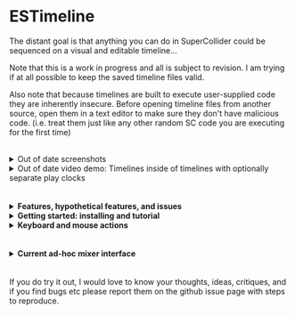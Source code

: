 # ESTimeline

The distant goal is that anything you can do in SuperCollider could be sequenced on a visual and editable timeline...

Note that this is a work in progress and all is subject to revision. I am trying if at all possible to keep the saved timeline files valid.

Also note that because timelines are built to execute user-supplied code they are inherently insecure. Before opening timeline files from another source, open them in a text editor to make sure they don't have malicious code. (i.e. treat them just like any other random SC code you are executing for the first time)
<br />
<br />
<details>
  <summary>Out of date screenshots</summary>
  <img src="img/ss2.png" />
  <img src="img/sse.png" width="500" />
  
  <img src="img/ssee1.png" width="400" /><img src="img/sss1.png" width="400" /><img src="img/rss.png" width="400" /><img src="img/ssep.png" width="400" />
  <img src="img/fss.png" width="400" />
</details>

<details>
  <summary>Out of date video demo: Timelines inside of timelines with optionally separate play clocks</summary>
  http://www.youtube.com/watch?v=8jcxcfvS_08
</details>

<br />
<br />

<details>
  <summary><strong>Features, hypothetical features, and issues</strong></summary>
  
## Features
- **Non-prescriptive:**
  - the basic goal is only to "execute this code at this particular time"
    - although the competing goal is to make it easy to do the things you want to do, which is subjective
  - for the moment just real-time but some of this could be translated easily to work NRT
    - there are certain things impossible in NRT, i.e. to do with real-time input
    - ddwMixerChannel doesn't yet work NRT so this would be a big rewrite
  - as little architecture as possible is forced on you
    - possible to disable ddwMixerChannel, timeline-specific clock and environment so as to interact with the timeline as part of a larger project
    - possible to play clips with any bus, target, addAction, etc. for full flexibility
- **DAW-like GUI** for editing and playback
  - The goal is an accurate visual representation of what you are hearing / when the code is executed
    - gray playhead is "scheduling playhead" and black playhead is "sounding playhead" -- to take into account server latency
    - Routines can be played with additional latency so non-sounding events line up with the sounding playhead
  - Keyboard and mouse interface to full extent of Timeline capabilities, with built-in code editing
  - Snap to grid optional
  - Optional full GUI mixing interface using ddwMixerChannel
    - track insert FX, pre fade sends and post fade sends
    - automate mixer channel parameters (level, pan, sends, fx parameters) with editable envelopes
- **Non-linear:** "goto" command to jump to a clip or a point in time enabling complex real-time behaviors (variable-length looping, conditional branching...
- **Tracks** are the main form of organization of clips
  - tracks can contain any type of clip in any combination
  - tracks can be muted/soloed and rearranged
  - individual clips can be muted
  - if using ddwMixerChannel, tracks will play on a mixer channel specified by the track's name
    - sub timelines will play on mixer channels feeding into their parent track's mixer channel
- **Synth, Pattern, Routine, and Env** clip types
  - Synth clips can either instantiate a SynthDef or run their own single-use function a la `{ }.play`
    - You can select multiple Synth clips and bulk edit their arguments
  - Env clips play on a bus and come with a shortcut to map to Synths and Patterns, and 
    - can optionally manage their own bus, and
      - if so, all Env clips with the same name on a timeline share the same bus
  - Clips can reference other clips in the same timeline by name
    - from a routine, `goto` any clip by name
    - apply an Env to a Synth parameter or use it in a Pattern or Routine
    - if more than one clip share the same name, the referenced clip is the closest to the playhead
  - Pattern, Routine, Env, and Timeline clips can "fast forward" to start playing in the middle
    - (there is no way to fast forward a Synth, that I know of....)
  - Pattern and Routine clips can be seeded so random number generation is deterministic
  - Most fields can take a Function, so params can be generated on the fly
- **Timeline Clip** -- embed one timeline in another!
  - Each timeline clip can optionally use its own TempoClock, and optionally use its own Environment 
  - Each timeline (and timeline clip) has an init / free hook for e.g. allocating and freeing resources
- **Undo and redo** at each timeline level -- *sometimes this works a charm.. not reliable though. I need to fix.*
- **Save and recall**
  - Save as plain text files in SC array format
  - Once you have saved, the timeline will update a backup file every time you add an undo point, in case of crash
 
## Issues
1. Although I've tried to make it pleasant, the GUI based code editing environment does not syntax highlight, autocomplete, etc -- for this reason I've added "Open in IDE" / "Copy from IDE" buttons as necessary.
    - Solution would be to someday add a Qt code view to core SC
2. ~~When there are lots of quick zig-zags, high-resolution envelope drawing makes the GUI freeze up~~
    - ~~to avoid this I have extremely pixelated the envelope drawing when zoomed in. Solution would be to someday add a better Qt envelope view to core sc.~~
    - I have improved this by drawing envelopes as images. Still not perfect.
3. I would have liked to have saved the timeline files as executable SCLang just as you would write by hand; however:
    - There is a limit to the complexity of a timeline created using SCLang (i.e. by evaluating `ESTimeline([ESTrack([....`) -- it may only contain max 256 functions.
    - to avoid this I have created a light custom file format that compiles complex timeline structures from the inside out
4. At high track counts, it takes a little while to load and free all the MixerChannels.
    - I have tried to reduce the occasions on which this needs to happen.
5. Changes will generally not take effect until you've stopped and restarted playback. This will be difficult to fix, but someday I hope to.

## Hypothetical features
These are all things I would like to implement someday:
- NRT: this will be difficult unless ddwMixerChannel gains NRT support
- Clock follow: e.g. sync up with an Ableton timeline or midi show control
- More clip types
  - audio file
    - possible to record input or bounce tracks to audio clip in real time
  - loop
  - OSCdef
  - midi/piano/drum roll
  - "clones" that change with their parents
- Envelope improvements
  - Ability to draw freehand with mouse 
  - More live interaction - e.g. map a controller to a bus and record its movements to an envelope
  - Higher dimensional envelopes - e.g. movement through x/y space
  - Timeline tempo envelopes (this is already possible but kind of annoying, using an Env clip and a Routine clip
- Library integration
  - VSTPlugin for adding VST effects to mixing chain
  - ddwPlug -- simplify bus routing for modulation
  - clothesline -- put whole .scd files on the timeline

<br />
</details>

<details>
  <summary><strong>Getting started: installing and tutorial</strong></summary>
  <br /><br />
<!--Here is a slightly out of date tutorial in that it doesn't use MixerChannel. All parts are still relevant except "Environment variables - adding reverb" -- which is useful to demonstrate how the timeline works but there is a much better way in the form of mixer channels, which I will soon update this tutorial to encompass. -->
This tutorial uses mac keyboard shortcuts. I believe for other platforms you can substitute ctrl and alt.
  
## Installing
Download or clone this repository into your SuperCollider Extensions directory. To see where this is, go to `File > Open user support directory` and find the `Extensions` directory, or evaluate:
```
Platform.userExtensionDir
```

## Tutorial: basic workflow examples
```
(
~timeline = ESTimeline(bootOnPrep: true, useMixerChannel: false);
~window = ESTimelineWindow(timeline: ~timeline);
)
```
- this boots the default server, but does not use ddwMixerChannel.

### Tracks:
- Tracks are the main form of clip organization.
- click anywhere in the timeline to make sure it is focused
- press cmd-t to add a track after the one your mouse is currently over, or shift-cmd-T to add it before the current track
- cmd-delete deletes the track under your mouse
- mute and solo tracks using the buttons on the left panel
- double click in the left panel to rename tracks
- click and drag in the left panel to rearrange tracks

### Synth Clips:
- create a bunch of Synth clips (point the mouse where you want it and press shift-S, or use right click menu)
  - spacebar to play
- drag them around to move them in time or between tracks
  - they will always snap to the playhead in time
    - to move playhead to beginning of clip, make sure your mouse is inside of clip and press [
  - check the `snapToGrid` box or press opt-s to align your edits with the tempo grid
  - drag their edges to resize them (a red bar appears when you are within the resize zone)
  - option-drag to copy a clip
- double-click on a clip to edit it
  - double-click on the grayed out `freq` parameter to activate it, then you can set it to any valid SuperCollider expression, like `220` or `60.midicps`
  - press save when you're done
- if you play now by clicking to place the playhead and pressing space, you will hear they play the default synth with your parameters at the appropriate time
  - the gray playhead is the "scheduling playhead" -- this is when the code is executed
  - the black playhead is the "sounding playhead" -- because of server latency, this is when the events actually sound. this is generally the one you want to watch
  - press space again to stop playback

### Scrolling and zooming:
- use trackpad to scroll left and right or click and drag ruler at top
- cmd-scroll to zoom in and out horizontally
- opt-scroll to zoom in and out vertically (when there are more than one track)

### SynthDefs:
- put your SynthDef in the timeline's prep function (click the "edit prep/cleanup funcs" button) e.g.
```
SynthDef(\sin, { |out, freq = 440, gate = 1, amp = 0.1, preamp = 1.5, attack = 0.001, release = 0.01, pan, verbbus, verbamt, vibrato = 0.2|
  var env, sig;
  var lfo = XLine.ar(0.01, vibrato, ExpRand(0.5, 2.0)) * SinOsc.ar(5.4 + (LFDNoise3.kr(0.1) * 0.5));
  gate = gate + Impulse.kr(0);
  env = Env.adsr(attack, 0.1, 0.4, release).ar(2, gate);
  sig = SinOsc.ar(freq * lfo.midiratio) * env;
  sig = (sig * preamp).tanh;
  sig = Pan2.ar(sig, pan, amp);
  Out.ar(out, sig);
  Out.ar(verbbus, sig * verbamt);
}).add;
```
- hit save when you're done to save the prepFunc and load it. close the window, if you want

### Bulk edit synth clips:
- click in an empty area and drag to select all the Synth clips (they will be highlighted in cyan when selected)
- right click, "clip actions > bulk actions > Bulk edit Synth defName"
  - and set them to `'sin'` and hit ok
- play again and you hear they now all play your SynthDef
  - double-click in an empty area to remove selection
  - double-click on a clip now and you will see all the new parameters you can control.

### Envelopes for Synth parameters:
- right click a Synth clip, "clip actions > synth actions > add env for synth argument"
- pick "freq" from the list and hit OK
  - this will add a new track above your clip with an envelope clip on it that is the length of your Synth clip
    - with a unique name (starting from 'freq0'),
    - initialized with the current value of that parameter
    - and it will update the freq argument of the Synth clip to read from this envelope's bus

### Editing Envelopes:
- cmd-e to enter envelope breakpoint editor mode
  - click and drag on a breakpoint to move it around,
  - click and drag between breakpoints to adjust the curve,
  - shift-click to add breakpoints,
  - option-click to remove them
  - to adjust the envelope range, right click, clip actions > env actions > "set env range keeping breakpoint values"
    - now you can change the frequency range of the envelope, say min `100` max `5000`
    - ok to save changes -- this will keep your values intact so long as they fall within the new range
- hit cmd-e again to leave envelope breakpoint editor mode

### Bulk edit Synths -- To make this envelope affect all your Synths:
- click and drag to select all the Synth clips (your envelope clip can also be selected, it doesn't matter)
- right click, "clip actions > bulk actions > Bulk edit (change) Synth arguments"
- assign the `freq` of all the clips to (the single quotes are important!) 
`'freq0'`
(or whatever the name of the envelope clip is)
- you should see all their freqs change to show the audio rate bus that the Env clip has created for you (for me this is a8)
- double click to deselect all clips, then:
- drag the edges of the envelope clip to resize it, so that it covers the entire range of your Synth clips
- cmd-e to edit the breakpoints again
- you should hear it is now controlling all the synths' pitches
- make sure you've left breakpoint edit mode when you want to move clips around

### Bulk adjust Synths -- Random panning:
- set one of your clips to pan hard left by double-clicking and setting its pan to -1
- Select all your Synth clips
- right click > clip actions > bulk actions > Bulk adjust (modify) Synth arguments
- for `pan` put in `+ 0.5.rand2` and check the "hard coded" box
  - this will generate a random pan per clip that is within 0.5 of its original panning. (if you want it to be newly random every time you play it, uncheck the "hard-coded" box)

### Pattern Clips:
- make a new track and shift-P to make a pattern clip
- double click to edit, e.g.:
```
Pbind(
  \instrument, \sin,
  \degree, Pbrown(0, 7 * 3 + 1, 3),
  \octave, Pdup(Pwhite(1, 10), Pwhite(3, 5)),
  \pan, Pwhite(-1.0, 1.0),
  \dur, Pbrown().linexp(0, 1, 0.02, 1.0),
)
```
- if you want to try a new random seed, click "re-roll" button and save
  - you can always undo if you don't like it (cmd-z undo, shift-cmd-Z redo)
- you can drag the edges to adjust start and end point without changing the timing of the notes
  - you can split it into two by pointing with the mouse where you want the split and pressing s
- if you make a new track and a new envelope (shift-E),
  - double click on the envelope, name it `pan0` and set its range from -1 to 1
  - click "save" to save it, and close the window if you want
- double click on each of the pattern clips and add
```
  \pan, ~thisTimeline[\pan0],
```
- cmd-e and edit the panning to your liking

### Saving
- click "save as" button or hit cmd-s
    
### Timeline clips:
- above the main timeline, click "Open as clip in new timeline"
  - Now this little system, the synths, patterns, buses and envelopes, are all encapsulated in this timeline clip
    - (in fact you can duplicate the timeline clip by option-dragging onto a new track, and the two will play simultanously each using its own environment and buses)
  - you can also resize the clips, move the mouse cursor over the clip and use the s key to split it into two separate timeline clips, etc.
 
### Mixer channels:
This will now assume you have ddwMixerChannel installed.
- check the `useMixerChannel` box
- scroll down to the "current ad-hoc mixer interface" on this page
  - copy and paste that code into your SuperCollider IDE and evaluate it
  - you will now see a mixer on which currently playing channels are visible
    - subtimelines feed into their parent track's channel
  - you can move these faders and pan knobs around to mix the inputs
   
### Adding reverb:
- create a new track by pressing cmd-T while your mouse is over the last track
- double click on the left panel to name it `verb` and press enter.
- right-click one of the gray rectangles above the "verb" channel strip on the mixer
- select "new insert fx"
- replace the function with:
```
{ |time = 2.5|
  var sig = In.ar(~out, 2);
  NHHall.ar(sig, time);
}
```
- save and close window, if you want
- right click on one of the gray rectangles above one of the tracks with a timeline clip on it and select "new send"
  - it defaults to `'verb'` at 0db
  - click ok
  - you will hear the timelines on this track play with reverb, other tracks not
  - use its slot on the mixer interface to tune levels

### Using Routine clips:
- shift-R to make a Routine clip, double click to edit
- You can think of Routine clips as kind of your generic "execute this code here"
- to jump to beat 1 on this timeline, use
```
~thisTimeline.goto(1)
```
- to jump to a clip named `next`, use
```
~thisTimeline.goto(\next)
```
- it's important to use `s.bind` for server operations inside of routines, otherwise the timing is off.
```
var syn;
10.do { |i|
  s.bind { syn = Synth(\default, [freq: (40 + i).midicps]) };
  0.2.wait;
  s.bind { syn.free };
  0.2.wait;
};
```
- if you want say OSC out to a light board to line up with the sounding events, check the `addLatency` box.
- You can interact with the timeline using `~thisTimeline` which always refers to the timeline you're currently working in, or `~timeline` which refers to either this or the nearest parent timeline whose `useEnvir` box is checked
  - if no parent timeline is set to `useEnvir`, then `~thisTimeline` will overwrite anything you might have in your current environment.
  - in that case, `~timeline` might be nil unless you've set it in your current environment.
- to get the current value of an envelope named `env` from within a routine:
```
loop {
  ~thisTimeline[\env].valueNow.postln;
  1.wait;
};
```
- you can use a comment clip (shift-C) for this dummy "next" clip -- the first line of the comment is its name
- you can also goto a number, which will be interpreted as beat number.


### Environment variables -- adding reverb:
This is just to demonstrate how environment variables work inside the timeline. The better way of adding reverb demonstrated earlier with mixer channels.
- add to your timeline prep func:
```
SynthDef(\verb, { |out, verbbus, gate = 1, amp = 1|
  var in = In.ar(verbbus, 2);
  var env = Env.adsr(0.01, 0, 1, 1.0).ar(2, gate);
  var verb = NHHall.ar(in) * env;
  Out.ar(out, verb * amp);
}).add;

~verbbus = Bus.audio(s, 2);
```
- and to the cleanup func:
```
~verbbus.free;
```
- save the changes to load the new SynthDef and bus
  - this environment variable is local to this timeline (assuming `useEnvir` box is still checked)
- cmd-t to make a new track
- click in an empty area and drag to select the time around all your Synth clips
- put the mouse over your new track and shift-S to create a new Synth clip that fills the selected time
- double click on it
  - set defName to `'verb'`
  - set addAction to `'addToTail'`
  - click refresh icon next to args to refresh argument names
  - double click on grayed-out "verbbus" to activate it, put `~verbbus`
  - save
    - you should see that verbbus is now set to e.g. `Bus(audio, 4, 2, localhost)`
- click and drag to select all your Synths, bulk edit Synth arguments, and set `verbbus` to `~verbbus`
  - again, you should see that they all have verbbus set to the same bus number
- bulk edit the same synth arguments and set `verbamt` to `1.0`, or to `rrand(0.0, 1.0)`
  - now when you play you will hear they all are affected by the reverb Synth.
- you could now make an envelope to control the amplitude of this reverb, analogous to overall return level.
- you could also make an envelope to control the verbamt of all of the Synths, analogous to send level.
<br />
</details>

<details>
  <summary><strong>Keyboard and mouse actions</strong></summary>
  
## Mouse interaction
- drag middle of clip to move
- drag edges of clip to resize
- double click on clip to open editor window
- right click anywhere to see action menu
- Zooming
  - cmd-scroll zoom horizontally
  - opt-scroll zoom vertically
- Envelope breakpoint editing (cmd-e to toggle this mode)
  - click and drag to move breakpoints or adjust curves
  - shift-click to add breakpoint
  - opt-click to remvove breakpoint
- Selecting
  - click and drag to select both time and clips
    - hold cmd to just select clips
    - hold opt to just select time
  - hold shift to add/remove clips from existing selection
- click and drag tracks to rearrange

## Key commands
- space toggles play
- opt-s toggles snap to grid
- Navigation
  - enter goes to beginning of timeline
  - [ and ] go to next/previous clip edge on track under mouse
- Editing clip
  - m mutes clip at mouse pointer
  - s splits clip at mouse pointer
  - delete deletes clip at mouse pointer
  - e opens edit window for clip at mouse pointer, or init/cleanup func window for a timeline clip
  - cmd-e toggles mouse editing of envelope breakpoints
- Insert clip
  - C inserts comment clip at mouse
  - S inserts synth clip at mouse
  - P inserts pattern clip at mouse
  - R inserts routine clip at mouse
  - E inserts env clip at mouse
  - T inserts timeline clip at mouse
- Tracks
  - cmd-t inserts new track after track at mouse
  - cmd-T inserts new track before track at mouse
  - cmd-delete deletes track at mouse
- Seletion
  - cmd-a select all clips
  - cmd-i inserts selected time
  - shift-cmd-delete deletes selected time
- cmd-z undo
- cmd-Z redo
- cmd-n new
- cmd-s save as
- cmd-o open
</details>

<br />
<br />

<details>
  <summary><strong>Current ad-hoc mixer interface</strong></summary>

## Current ad-hoc mixer interface
its not pretty but everything works, you can create/monitor envelopes and everything saves with timeline except mixer channel output bus (will reset to default)
```
(
// for flattening mixer channel names and timeline ids
var mcnFunc = { |arr|
  var index = arr[0];
  var ret = [];
  arr[1..].do { |item|
    if (item.isArray.not) {
      ret = ret.add([item, index])
    } {
      ret = ret ++ mcnFunc.(item);
    };
  };
  ret;
};
var mcfFunc = { |arr, level = 0|
  var ret = [];
  arr.do { |item|
    if (item.isArray.not) {
      ret = ret.add([item, level])
    } {
      ret = ret ++ mcfFunc.(item, level + 1);
    };
  };
  ret;
};
var faderSpec = ControlSpec(0.0, 4.0, 4);//ControlSpec(0.0, 2, \amp);
var panSpec = \pan.asSpec;

OSCdef(\test, { |msg|
  var oscMsg, synthId, busIndex, peaks, powers;
  var index;
  //msg.postln;
  # oscMsg, synthId, busIndex = msg;
  # peaks, powers = msg[3..].clump(2).flop;
  index = ~channelIndexMap[busIndex];
  //[index, peaks, powers].postln;
  defer {
    //[busIndex, index].postln;
    if (index.notNil) {
      peaks.size.do { |i|
        ~peaks[index][i].value = powers[i].ampdb.linlin(-60, 0, 0, 1);
        ~peaks[index][i].peakLevel = peaks[i].ampdb.linlin(-60, 0, 0, 1);
      };
    };
  };
}, '/mixerChannel');

{
  var width = 1500, height = 600;
  var left = Window.availableBounds.width - width;
  if (~mixerWindow.notNil) { ~mixerWindow.close };
  ~mixerWindow = Window("Mixer", Rect(left, 0, width, height)).background_(Color.gray(0.55)).front;
}.value;

~winFunc = {
  var width = 1500, height = 600;
  var left = Window.availableBounds.width - width;
  var top;
  var levelAdjust = 10;
  var meterHeight = 250;
  var dbHeight = 20;
  var panHeight = 30;
  var outHeight = 20;
  var nameHeight = 40;
  var muteHeight = 22;
  var insertHeight = 15;
  var trackWidth = 80;

  var mixerChannels = ~timeline./*tracks[0].clips[0].timeline.*/orderedMixerChannels; //.postcs;
  var mixerChannelNames = ~timeline.orderedMixerChannelNames;
  // [1, \melody, \harmony, [2, \bass, \kik, \sn, \master], \drums, \fx]
  // mixerChannelNames[i]

  var mixerChannelNamesFlat = mcnFunc.(mixerChannelNames);
  var mixerChannelsFlat = mcfFunc.(mixerChannels);

  // in case of problem just don't throw infinite error messages..
  try {

    var leftOffset = if (mixerChannelsFlat.size * trackWidth + 25 < width) {
      width - (mixerChannelsFlat.size * trackWidth + 25)
    } { 0 };

    ~channelIndexMap = ();
    mixerChannelsFlat.do { |arr, i| var mc = arr[0]; if (mc.notNil) { ~channelIndexMap[mc.inbus.index] = i } }; //ugh why

    ~scrollView.remove;
    ~scrollView = ScrollView(~mixerWindow, Rect(leftOffset, 0, width - leftOffset, height)).hasBorder_(false).background_(Color.gray(0.725));

    top = height;

    mixerChannelsFlat.do { |arr, i| var mc = arr[0]; var level = arr[1];
      var bounds = Rect(i * trackWidth + 14, level * 7.5, trackWidth - 3, height - 3 - (level * levelAdjust) - (level * 7.5));
      var name = mixerChannelNamesFlat[i][0];
      var color = Color.gray(0.88 - (level * 0.015));
      UserView(~scrollView, bounds).background_(color);
    };

    //make sure right side margin is drawn
    View(~scrollView, Rect(mixerChannels.size * trackWidth + 14, 0, 11, height));

    // names
    top = top - nameHeight - 5;
    mixerChannelsFlat.do { |arr, i| var mc = arr[0]; var level = arr[1];
      var name = mixerChannelNamesFlat[i][0];
      var bounds = Rect(i * trackWidth + 15, top - (level * levelAdjust), trackWidth - 5, 40);
      var color = Color.gray(0.9 - (level * 0.015));
      StaticText(~scrollView, bounds).align_(\center).string_(name).font_(Font.sansSerif(12, true)).stringColor_(Color.gray(0.5)).background_(color);
      // draw folder indicators
      if ((i > 0) and: { mixerChannelsFlat[i - 1][1] > level }) {
        UserView(~scrollView, Rect(i * trackWidth + 7 - levelAdjust, top + nameHeight - (mixerChannelsFlat[i - 1][1] * levelAdjust), levelAdjust + 3, levelAdjust)).drawFunc_({ |view|
          Pen.moveTo(0@0);
          Pen.lineTo(levelAdjust@levelAdjust);
          Pen.lineTo(view.bounds.width@levelAdjust);
          Pen.lineTo(view.bounds.width@0);
          Pen.lineTo(0@0);
          Pen.color = color;
          Pen.fill;
        })//.background_(Color.red);
      };
    };

    // out bus
    top = top - outHeight - 2.5;
    ~outViews = mixerChannelsFlat.collect { |arr, i| var mc = arr[0]; var level = arr[1];
      var bounds = Rect(i * trackWidth + 15, top - (level * levelAdjust), trackWidth - 5, outHeight);
      PopUpMenu(~scrollView, bounds).items_(BusDict.menuItems(Server.default)).font_(Font.sansSerif(10, true)).background_(Color.gray(0.65)).stringColor_(Color.gray(0.95)).action_({ |view|
        mc.outbus = view.value;
      }).value_(mc.outbus.index);
    };

    // mute/record
    top = top - muteHeight -3;
    mixerChannelsFlat.do { |arr, i| var mc = arr[0]; var level = arr[1];
      [
        Button(~scrollView, Rect(i * trackWidth + 25, top - (level * levelAdjust), muteHeight, muteHeight)).states_([
          ["⚫︎" /*◉︎*/, Color.gray(0.6), Color.gray(0.8)],
          ["⚫︎", Color.red, Color.black]])
        .focusColor_(Color.clear).font_(Font.sansSerif(16, true)).action_({ |view|
          if (view.value.asBoolean) {
            mc.startRecord;
            if (~timeline.isPlaying.not) {
              ~timeline.play;
            };
          } {
            mc.stopRecord;
          };
        }).value_(mc.isRecording),
        Button(~scrollView, Rect(i * trackWidth + 58, top - (level * levelAdjust), muteHeight, muteHeight)).states_([
          ["M", Color.gray(0.55), Color.gray(0.8)],
          ["M", Color.gray(0.7), Color.gray(0.3)]])
        .focusColor_(Color.clear).font_(Font.sansSerif(16, true)).action_({ |view|
          mc.mute(view.value.asBoolean);
        }).value_(mc.muted),
      ]
    };

    // fader
    top = top - meterHeight - 5;
    ~peaks = mixerChannelsFlat.collect { |arr, i| var mc = arr[0]; var level = arr[1];
      var levelWidth = 35 / mc.inChannels;
      mc.inChannels.collect { |j|
        LevelIndicator(~scrollView, Rect((i * trackWidth) + (j * levelWidth) + 20, top, levelWidth - 3, meterHeight - (level * levelAdjust)) ).warning_(0.9).critical_(0.99)
        .drawsPeak_(true)
        .numTicks_(0)
        .numMajorTicks_(0)
        .meterColor_(Color.hsv(0.3, 0.7, 0.99))
        .warningColor_(Color.hsv(0.15, 0.6, 1))
        .background_(Color.gray(0.6));
      };
    };

    ~sliders = mixerChannelNamesFlat.collect { |arr, i| var name = arr[0]; var id = arr[1];
      var timeline = ESTimeline.at(id);
      var mc = timeline.mixerChannels[name];
      var template = timeline.mixerChannelTemplates[name];
      var level = mixerChannelsFlat[i][1];
      var thisMeterHeight = meterHeight - (level * levelAdjust);
      var bounds = Rect((i * trackWidth) + 55, top - 1, 30, thisMeterHeight + 2);
      var thisLevel = if (template.envs.level.notNil) { template.envs.level.valueAtTime(timeline.soundingNow) } { mc.level };
      var slider = Slider(~scrollView, bounds).background_(Color.gray(0.8)).value_(faderSpec.unmap(thisLevel)).action_({ |view|
        timeline.setMixerChannel(name, \level, faderSpec.map(view.value));
      }).mouseDownAction_({ |view, x, y, mods, buttNum, clickCount|
        if (clickCount > 1) {
          timeline.setMixerChannel(name, \level, 1);
          true;
        } { false }
      }).enabled_(template.envs.level.isNil);
      slider.setContextMenuActions(
        MenuAction("Add automation envelope", {
          var unmappedLevel = faderSpec.unmap(mc.level);
          template.envs.level = ESMixerChannelEnv(Env(unmappedLevel.dup(2), [0], [0]), faderSpec.minval, faderSpec.maxval, 4); // <- this curve could be issue, assumes faderSpec will always have curve 4...
        });
      );

      UserView(~scrollView, bounds).drawFunc_({
        var color = Color.gray(0.5);
        Pen.stringAtPoint("+12", 5@5, Font.sansSerif(10), color);
        Pen.stringAtPoint("+6", 5@((1 - faderSpec.unmap(2)) * thisMeterHeight + 4), Font.sansSerif(10), color);
        Pen.stringAtPoint("0", 5@((1 - faderSpec.unmap(1)) * thisMeterHeight), Font.sansSerif(10), color);
        Pen.stringAtPoint("-6", 5@((1 - faderSpec.unmap(0.5)) * thisMeterHeight - 4), Font.sansSerif(10), color);
        Pen.stringAtPoint("-12", 5@((1 - faderSpec.unmap(0.25)) * thisMeterHeight - 6), Font.sansSerif(10), color);
        Pen.stringAtPoint("-20", 5@((1 - faderSpec.unmap(0.1)) * thisMeterHeight - 8), Font.sansSerif(10), color);
        Pen.stringAtPoint("-inf", 5@(thisMeterHeight - 12), Font.sansSerif(10), color);
      }).acceptsMouse_(false);
      slider;
    };

    top = top - dbHeight - 2;
    ~dbViews = mixerChannelNamesFlat.collect { |arr, i| var name = arr[0]; var id = arr[1];
      var timeline = ESTimeline.at(id);
      var mc = timeline.mixerChannels[name];
      var template = timeline.mixerChannelTemplates[name];
      var bounds = Rect(i * trackWidth + 20, top, trackWidth - 15, dbHeight);
      var thisLevel = if (template.envs.level.notNil) { template.envs.level.valueAtTime(timeline.soundingNow) } { mc.level };
      NumberBox(~scrollView, bounds).background_(Color.gray(0.85)).normalColor_(Color.gray(0.4)).font_(Font.sansSerif(11)).value_(thisLevel.ampdb).align_(\center).action_({ |view|
        //mc.level = view.value.dbamp
        timeline.setMixerChannel(name, \level, view.value.dbamp);
      }).scroll_step_(0.05).shift_scale_(5).ctrl_scale_(2.5).enabled_(template.envs.level.isNil);
    };

    top = top - panHeight - 5;
    //~panViews = mixerChannelsFlat.collect { |arr, i| var mc = arr[0];
    ~panViews = mixerChannelNamesFlat.collect { |arr, i| var name = arr[0]; var id = arr[1];
      var timeline = ESTimeline.at(id);
      var mc = timeline.mixerChannels[name];
      var template = timeline.mixerChannelTemplates[name];
      var bounds = Rect(i * trackWidth + 55, top, panHeight, panHeight);
      var pan = if (template.envs.pan.notNil) { template.envs.pan.valueAtTime(timeline.soundingNow) } { mc.pan };
      var panString = (pan.abs * 100).asInteger.asString ++ " " ++ if (pan.isPositive) { "R" } { "L" };
      if (pan == 0) { panString = "C" };
      [
        Knob(~scrollView, bounds).value_(panSpec.unmap(pan)).centered_(true).mode_(\vert).step_(0.0025).action_({ |view|
          timeline.setMixerChannel(name, \pan, panSpec.map(view.value));
        }).mouseDownAction_({ |view, x, y, mods, buttNum, clickCount|
          if (clickCount > 1) { timeline.setMixerChannel(name, \pan, 0); true } { nil };
        }).enabled_(template.envs.pan.isNil).setContextMenuActions(
          MenuAction("Add automation envelope", {
            var unmappedLevel = panSpec.unmap(mc.pan);
            template.envs.pan = ESMixerChannelEnv(Env(unmappedLevel.dup(2), [0], [0]), panSpec.minval, panSpec.maxval); // <- this curve could be issue, assumes faderSpec will always have curve 4...
          });
        ),
        StaticText(~scrollView, bounds.copy.left_(i * trackWidth + 20, top, 30, panHeight)).align_(\right).string_(panString).font_(Font.sansSerif(10, true)).stringColor_(Color.gray(0.5));
      ];
    };



    // inserts
    ~insertScrollViews = [];
    ~insertUserViews = [];
    mixerChannelNamesFlat.do { |arr, i| var name = arr[0]; var id = arr[1];
      var level = mixerChannelsFlat[i][1];
      var color = Color.gray(0.88 - (level * 0.015));
      var insertView = ScrollView(~scrollView, Rect(i * trackWidth + 20, level * 7.5, trackWidth - 15, top - 10 - (level * 7.5))).hasBorder_(false).background_(color);
      var timeline = ESTimeline.at(id);
      var template = timeline.mixerChannelTemplates[name];
      var funcViewFactory = { |bounds, index|
        StaticText(insertView, bounds)
        .string_(" { }")
        .background_(Color.gray(0.6))
        .font_(Font.monospace(9))
        .stringColor_(Color.gray(0.8))
        .mouseDownAction_({ |view, x, y, mods, buttNum, clickCount|
          if (clickCount > 1) {
            // edit fx clip
            var clip = template.fx[index];
            clip.guiClass.new(clip, timeline, template, index);
          };
        }).setContextMenuActions(
          MenuAction("Delete", {
            template.fx.removeAt(index);
            ~winFunc.value;
          })
        );
      };
      var sendViewFactory = { |bounds, index, method, stringColor, dbColor, barColor|
        var send = template.perform(method)[index];
        var clickPoint, clickVal;

        UserView(insertView, bounds).background_(Color.gray(0.75)).drawFunc_({ |view|
          var levelPx, dbString, dbStringWidth;
          if (template.envs.perform(method)[index].notNil) {
            send[1] = template.envs.perform(method)[index].valueAtTime(timeline.soundingNow);
          };
          levelPx = faderSpec.unmap(send[1]) * view.bounds.width;
          dbString = send[1].ampdb.round(0.1).asString;
          dbStringWidth = QtGUI.stringBounds(dbString, Font.sansSerif(8)).width + 2;
          Pen.addRect(Rect(0, 0, levelPx, view.bounds.height));
          Pen.color = barColor.copy.alpha_(if (template.envs.perform(method)[index].isNil) { 1 } { 0.5 });
          Pen.fill;
          Pen.stringAtPoint(send[0].asCompileString, 2@2, Font.monospace(9), stringColor);
          Pen.stringAtPoint(dbString, (view.bounds.width - dbStringWidth)@4, Font.sansSerif(8), dbColor);
      }).mouseDownAction_({ |view, x, y, mods, buttNum, clickCount|
          if (clickCount > 1) {
            var wasPre = method == 'preSends';
            ESBulkEditWindow.keyValue("Edit Send:", "name", send[0].asCompileString, "db", send[1].ampdb.asCompileString, "pre fade", wasPre, callback: { |name, level, pre|
              var arr = [name.interpret, level.interpret.dbamp];
              if (pre) {
                if (wasPre) {
                  template.preSends[index] = arr;
                } {
                  template.postSends.removeAt(index);
                  template.preSends = template.preSends.add(arr);
                };
              } {
                if (wasPre) {
                  template.preSends.removeAt(index);
                  template.postSends = template.postSends.add(arr);
                } {
                  template.postSends[index] = arr;
                }
              };
              timeline.initMixerChannels;
            });
          } {
            clickPoint = x@y;
            clickVal = template.perform(method)[index][1];
          };
        }).mouseMoveAction_({ |view, x, y, mods|
          // only adjust if there's no automation
          if (template.envs.perform(method)[index].isNil) {
            var yDelta = clickPoint.y - y;
            var step = 0.005;
            var val;
            if (mods.isAlt) {
              step = step * 0.2;
            };
            if (mods.isCmd) {
              step = step * 2;
            };
            val = faderSpec.map(faderSpec.unmap(clickVal) + (yDelta * step));
            template.perform(method)[index][1] = val;
            timeline.mixerChannels[name].perform(method)[index].level = val;
            view.refresh;
          };
        }).setContextMenuActions(
          MenuAction(if (template.envs.perform(method)[index].isNil) { "Add automation envelope" } { "Remove automation envelope" }, {
            var arr = template.envs.perform(method);
            var unmappedLevel = faderSpec.unmap(template.perform(method)[index][1]);
            while { (arr.size - 1) < index } {
              arr = arr.add(nil);
            };
            // add envelope if there's not one already there, otherwise remove it
            if (arr[index].isNil) {
              arr[index] = ESMixerChannelEnv(Env(unmappedLevel.dup(2), [0], [0]), faderSpec.minval, faderSpec.maxval, 4); // <- this curve could be issue, assumes faderSpec will always have curve 4...
              template.envs.perform((method ++ "_").asSymbol, arr);
            } {
              var val = arr[index].valueAtTime(timeline.soundingNow);
              arr[index].stop; arr[index] = nil;
              template.envs.perform((method ++ "_").asSymbol, arr);
              template.perform(method)[index][1] = val;
              timeline.mixerChannels[name].perform(method)[index].level = val;
            };
            ~winFunc.value;
          }),
          MenuAction("Delete", {
            var arr = template.envs.perform(method);
            template.perform(method).removeAt(index);
            if ((arr.size - 1) >= index) {
              arr.removeAt(index);
              template.envs.perform((method ++ "_").asSymbol, arr);
            };
            timeline.initMixerChannels;
          })
        );
      };
      var userViews = [];

      max(((top - 20) / (insertHeight + 5)).asInteger, template.fx.size + template.preSends.size + template.postSends.size).do { |j|
        var bounds = Rect(0, j * (insertHeight + 5) + 10, trackWidth - 15, insertHeight);
        if (j < template.fx.size) {
          userViews = userViews.add(funcViewFactory.(bounds, j));
        } {
          if (j < (template.fx.size + template.preSends.size)) {
            var index = j - template.fx.size;
            userViews = userViews.add(sendViewFactory.(bounds, index, 'preSends', Color.gray(0.9), Color.white, Color.gray(0.5)));
          } {
            if (j < (template.fx.size + template.preSends.size + template.postSends.size)) {
              var index = j - template.fx.size - template.preSends.size;
              userViews = userViews.add(sendViewFactory.(bounds, index, 'postSends', Color.gray(0.3), Color.gray(0.5), Color.white));
            } {
              UserView(insertView, bounds)
              .background_(Color.gray(0.82)).setContextMenuActions(
                MenuAction("New Insert FX", {
                  var newClip = ESFxSynth(func: {
  var sig = In.ar(~out, 2);
  sig;
}, doPlayFunc: true).prep;
                  newClip.guiClass.new(newClip, timeline, template, template.fx.size);
                  template.fx = template.fx.add(newClip);
                  ~winFunc.value;
                }),
                MenuAction("New Send", {
                  ESBulkEditWindow.keyValue("New Send:", "name", "'verb'", "db", 0.0, "pre fade", callback: { |name, level, pre|
                    if (pre) {
                      template.preSends = template.preSends.add([name.interpret, level.interpret.dbamp]);
                    } {
                      template.postSends = template.postSends.add([name.interpret, level.interpret.dbamp]);
                    };
                    timeline.initMixerChannels;
                  });
                }),
              );
            };
          };
        };
      };

      ~insertScrollViews = ~insertScrollViews.add(insertView);
      ~insertUserViews = ~insertUserViews.add(userViews);
    };



    // this is leaky when MC's are freed
    // FIXED I think
    // always call .releaseDependants before .free on a mc

    // and settings reset...
    // make wrapper class for this
    mixerChannelsFlat.do { |arr| var mc = arr[0];
      mc.removeDependant(~dependantFunc);
    };
    ~dependantFunc = { |mc, what, args|
      var i = ~channelIndexMap[mc.inbus.index];
      if (i.notNil) {
        //[i, what, args].postln;
        if (what[\what] == \control) {
          if (what[\name] == \level) {
            ~sliders[i].value = faderSpec.unmap(mc.level);
            ~dbViews[i].value = mc.level.ampdb;
          };
          if (what[\name] == \pan) {
            var panString = (mc.pan.abs * 100).asInteger.asString ++ " " ++ if (mc.pan.isPositive) { "R" } { "L" };
            if (mc.pan == 0) { panString = "C" };
            ~panViews[i][0].value = panSpec.unmap(mc.pan);
            ~panViews[i][1].string_(panString);
          }
        };
      };
    };
    mixerChannelsFlat.do { |arr| var mc = arr[0];
      mc.addDependant(~dependantFunc);
    };
  }; // end try
};

~timeline.removeDependant(~timelineDependantFunc);
~timelineDependantFunc = { |self, what, args|
  var updateAutomatedLevels = {
    var mixerChannelNamesFlat = mcnFunc.(~timeline.orderedMixerChannelNames);
    mixerChannelNamesFlat.do { |arr, i| var name = arr[0]; var id = arr[1];
      var timeline = ESTimeline.at(id);
      var template = timeline.mixerChannelTemplates[name];
      ~panViews[i][0].enabled_(template.envs.pan.isNil);
      if (template.envs.pan.notNil) {
        var pan = template.envs.pan.valueAtTime(timeline.soundingNow);
        var panString = (pan.abs * 100).asInteger.asString ++ " " ++ if (pan.isPositive) { "R" } { "L" };
        if (pan == 0) { panString = "C" };
        ~panViews[i][0].value = panSpec.unmap(pan);
        ~panViews[i][1].string = panString;
      };
      ~sliders[i].enabled_(template.envs.level.isNil);
      if (template.envs.level.notNil) {
        var level = template.envs.level.valueAtTime(timeline.soundingNow);
        ~sliders[i].value = faderSpec.unmap(level);
        ~dbViews[i].value = level.ampdb;
      };
    };

    ~insertUserViews.flat.do(_.refresh);
  };

  //[self, what, args].postln;

  defer {
    switch (what)
    { \free } {
      ~mixerWindow.close;
    }
    { \beginInitMixerChannels } {
      if (~waitWin.isNil) {
        var bounds = ~window.bounds;
        ~waitWin = Window("please wait", bounds).alpha_(0.5).front;
        StaticText(~waitWin, bounds.copy.origin_(0@0)).string_("loading MixerChannels").align_(\center).font_(Font.monospace.size_(40));
      };
    }
    { \endInitMixerChannels } {
      ~winFunc.value;
      if (~waitWin.notNil) {
        ~waitWin.close;
        ~waitWin = nil;
      };
    }
    { \playbar } {
      ~winFunc.value;
    }
    { \tracks } {
      ~winFunc.value;
    }
    { \track } {
      if (args.indexOf(\tracks).notNil) {
        ~winFunc.value;
      };
      if (args.indexOf(\beginInitMixerChannels).notNil) {
        if (~waitWin.isNil) {
          var bounds = ~window.bounds;
          ~waitWin = Window("please wait", bounds).alpha_(0.5).front;
          StaticText(~waitWin, bounds.copy.origin_(0@0)).string_("loading MixerChannels").align_(\center).font_(Font.monospace.size_(40));
        };
      };
      if (args.indexOf(\endInitMixerChannels).notNil) {
        ~winFunc.value;
        if (~waitWin.notNil) {
          ~waitWin.close;
          ~waitWin = nil;
        };
      };
    }
    { \template } {
      if ((args[0] == \envs) or: (args[0] == \env)) {
        updateAutomatedLevels.();
      };
    }
    { \isPlaying } {
      var names;

      if (~timeline.isPlaying) {
        var waitTime = 20.reciprocal; // 5 fps refresh mixer
        names = ~timeline.orderedMixerChannelNames;
        ~mixerRout.stop; // just to make sure
        ~mixerRout = {
          inf.do {
            var nowNames = ~timeline.orderedMixerChannelNames;
            if (nowNames != names) {
              names = nowNames;
              ~winFunc.value;
            } {
              // update automated levels here
              updateAutomatedLevels.();
            };
            waitTime.wait;
          };
        }.fork(AppClock) // lower priority clock for GUI updates
      } {
        ~mixerRout.stop;
        ~winFunc.value;
      };
    }
  }
};
~timeline.addDependant(~timelineDependantFunc);


~winFunc.value;
)
```
</details>

<br />
<br />
If you do try it out, I would love to know your thoughts, ideas, critiques, and if you find bugs etc please report them on the github issue page with steps to reproduce.
